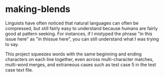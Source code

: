 # making-blends

Linguists have often noticed that natural languages can often be compressed, but still fairly easy to understand because humans 
are fairly good at pattern seeking. For instances, if I mistyped the phrase "in this issue here" as "in thissue here", you can 
still understand what I was trying to say.

This project squeezes words with the same beginning and ending characters on each line together, even across multi-character
matches, multi-word merges, and extraneous cases such as test case 5 in the test case text file.

